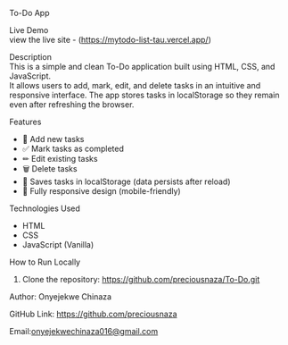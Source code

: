 To-Do App

Live Demo  
view the live site - (https://mytodo-list-tau.vercel.app/)

Description  
This is a simple and clean To-Do application built using HTML, CSS, and JavaScript.  
It allows users to add, mark, edit, and delete tasks in an intuitive and responsive interface.
The app stores tasks in localStorage so they remain even after refreshing the browser.

Features
- 📝 Add new tasks
- ✅ Mark tasks as completed
- ✏ Edit existing tasks
- 🗑 Delete tasks
- 💾 Saves tasks in localStorage (data persists after reload)
- 📱 Fully responsive design (mobile-friendly)

Technologies Used
- HTML  
- CSS  
- JavaScript (Vanilla)

How to Run Locally
1. Clone the repository:
   https://github.com/preciousnaza/To-Do.git


Author: Onyejekwe Chinaza

GitHub Link: https://github.com/preciousnaza

Email:onyejekwechinaza016@gmail.com
